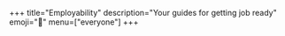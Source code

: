 +++
title="Employability"
description="Your guides for getting job ready"
emoji="💼"
menu=["everyone"]
+++
